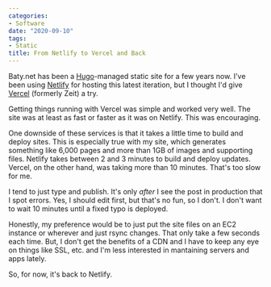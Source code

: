 ```yaml
---
categories:
- Software
date: "2020-09-10"
tags:
- Static
title: From Netlify to Vercel and Back
---
```


Baty.net has been a [Hugo](https://gohugo.io)-managed static site for a few years now. I've been using [Netlify](https://netlify.com) for hosting this latest iteration, but I thought I'd give [Vercel](https://vercel.com) (formerly Zeit) a try.

Getting things running with Vercel was simple and worked very well. The site was at least as fast or faster as it was on Netlify. This was encouraging.

One downside of these services is that it takes a little time to build and deploy sites. This is especially true with my site, which generates something like 6,000 pages and more than 1GB of images and supporting files. Netlify takes between 2 and 3 minutes to build and deploy updates. Vercel, on the other hand, was taking more than 10 minutes. That's too slow for me.

I tend to just type and publish. It's only _after_ I see the post in production that I spot errors. Yes, I should edit first, but that's no fun, so I don't. I don't want to wait 10 minutes until a fixed typo is deployed.

Honestly, my preference would be to just put the site files on an EC2 instance or wherever and just rsync changes. That only take a few seconds each time. But, I don't get the benefits of a CDN and I have to keep any eye on things like SSL, etc. and I'm less interested in mantaining servers and apps lately.

So, for now, it's back to Netlify.
